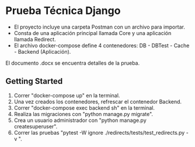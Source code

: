 # Prueba Técnica Django 

* El proyecto incluye una carpeta Postman con un archivo para importar.
* Consta de una aplicación principal llamada Core y una aplicación llamada Redirect.
* El archivo docker-compose define 4 contenedores: DB - DBTest - Cache - Backend (Aplicación).

El documento .docx se encuentra detalles de la prueba.

## Getting Started

1. Correr "docker-compose up" en la terminal.
2. Una vez creados los contenedores, refrescar el contenedor Backend.
3. Correr "docker-compose exec backend sh" en la terminal.
4. Realiza las migraciones con "python manage.py migrate".
5. Crea un usuario administrador con "python manage.py createsuperuser".
6. Correr las pruebas "pytest -W ignore ./redirects/tests/test_redirects.py -v ".